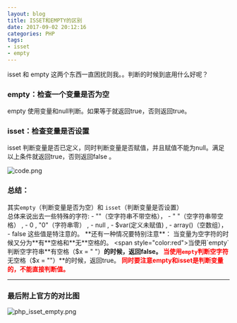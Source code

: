 ```yaml
---
layout: blog
title: ISSET和EMPTY的区别
date: 2017-09-02 20:12:16
categories: PHP
tags:
- isset
- empty
---
```


isset 和 empty 这两个东西一直困扰则我。。判断的时候到底用什么好呢？

<!-- more -->

### empty：检查一个变量是否为空
empty 使用变量和null判断。如果等于就返回true，否则返回true。
	
### isset：检查变量是否设置
isset 判断变量是否已定义，同时判断变量是否赋值，并且赋值不能为null。满足以上条件就返回true，否则返回false 。

![code.png](code.png)

### 总结：
其实`empty`（判断变量是否为空）和 `isset`（判断变量是否设置）  
总体来说出去一些特殊的字符:
	- ""（空字符串不带空格），
	- "  "（空字符串带空格） , 
	- 0 , "0"（字符串零） , 
	- null , 
	- $var(定义未赋值) , 
	- array()（空数组）， 
	- false 
这些值是特注意的。  
**还有一种情况要特别注意**：  
当变量为空字符的时候又分为**有**空格和**无**空格的。
<span style="color:red">当使用`empty`判断空字符串**有空格（$x = "  "）**的时候，返回false。</span>
<span style="color:red">当使用`empty`判断空字符**无空格（$x = ""）**的时候，返回true。</span>
<span style="color:red">**同时要注意empty和isset是判断变量的，不能直接判断值。**</span>


---
### 最后附上官方的对比图
![php_isset_empty.png](php_isset_empty.png)